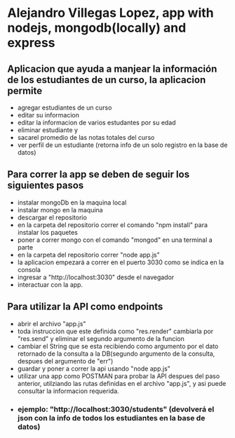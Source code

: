 # Alejandro Villegas Lopez, app with nodejs, mongodb(locally) and express

## Aplicacion que ayuda a manjear la información de los estudiantes de un curso, la aplicacion permite
* agregar estudiantes de un curso
* editar su informacion
* editar la informacion de varios estudantes por su edad
* eliminar estudiante y 
* sacarel promedio de las notas totales del curso
* ver perfil de un estudiante (retorna info de un solo registro en la base de datos)

## Para correr la app se deben de seguir los siguientes pasos
* instalar mongoDb en la maquina local
* instalar mongo en la maquina
* descargar el repositorio
* en la carpeta del repositorio correr el comando "npm install" para instalar los paquetes
* poner a correr mongo con el comando "mongod" en una terminal a parte
* en la carpeta del repositorio correr "node app.js"
* la aplicacion empezará a correr en el puerto 3030 como se indica en la consola
* ingresar a "http://localhost:3030" desde el navegador
* interactuar con la app.

## Para utilizar la API como endpoints
* abrir el archivo "app.js"
* toda instruccion que este definida como "res.render" cambiarla por "res.send" y eliminar el segundo argumento de la funcion
* cambiar el String que se esta recibiendo como argumento por el dato retornado de la consulta a la DB(segundo argumento de la consulta, despues del argumento de "err")
* guardar y poner a correr la api usando "node app.js"
* utilizar una app como POSTMAN para probar la API despues del paso anterior, utilziando las rutas definidas en el archivo "app.js", y asi puede consultar la informacion requerida.
* ### ejemplo: "http://localhost:3030/students" (devolverá el json con la info de todos los estudiantes en la base de datos)